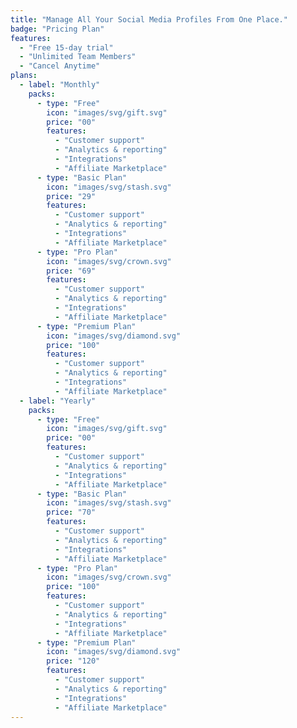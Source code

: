 ```yaml
---
title: "Manage All Your Social Media Profiles From One Place."
badge: "Pricing Plan"
features:
  - "Free 15-day trial"
  - "Unlimited Team Members"
  - "Cancel Anytime"
plans:
  - label: "Monthly"
    packs:
      - type: "Free"
        icon: "images/svg/gift.svg"
        price: "00"
        features:
          - "Customer support"
          - "Analytics & reporting"
          - "Integrations"
          - "Affiliate Marketplace"
      - type: "Basic Plan"
        icon: "images/svg/stash.svg"
        price: "29"
        features:
          - "Customer support"
          - "Analytics & reporting"
          - "Integrations"
          - "Affiliate Marketplace"
      - type: "Pro Plan"
        icon: "images/svg/crown.svg"
        price: "69"
        features:
          - "Customer support"
          - "Analytics & reporting"
          - "Integrations"
          - "Affiliate Marketplace"
      - type: "Premium Plan"
        icon: "images/svg/diamond.svg"
        price: "100"
        features:
          - "Customer support"
          - "Analytics & reporting"
          - "Integrations"
          - "Affiliate Marketplace"
  - label: "Yearly"
    packs:
      - type: "Free"
        icon: "images/svg/gift.svg"
        price: "00"
        features:
          - "Customer support"
          - "Analytics & reporting"
          - "Integrations"
          - "Affiliate Marketplace"
      - type: "Basic Plan"
        icon: "images/svg/stash.svg"
        price: "70"
        features:
          - "Customer support"
          - "Analytics & reporting"
          - "Integrations"
          - "Affiliate Marketplace"
      - type: "Pro Plan"
        icon: "images/svg/crown.svg"
        price: "100"
        features:
          - "Customer support"
          - "Analytics & reporting"
          - "Integrations"
          - "Affiliate Marketplace"
      - type: "Premium Plan"
        icon: "images/svg/diamond.svg"
        price: "120"
        features:
          - "Customer support"
          - "Analytics & reporting"
          - "Integrations"
          - "Affiliate Marketplace"
---
```

